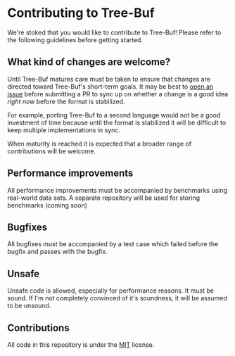 # Contributing to Tree-Buf
We're stoked that you would like to contribute to Tree-Buf! Please refer to the following guidelines before getting started.

## What kind of changes are welcome?
Until Tree-Buf matures care must be taken to ensure that changes are directed toward Tree-Buf's short-term goals. It may be best to [open an issue](https://github.com/That3Percent/tree-buf/issues) before submitting a PR to sync up on whether a change is a good idea _right now_ before the format is stabilized.

For example, porting Tree-Buf to a second language would not be a good investment of time because until the format is stabilized it will be difficult to keep multiple implementations in sync.

When maturity is reached it is expected that a broader range of contributions will be welcome.

## Performance improvements

All performance improvements must be accompanied by benchmarks using real-world data sets. A separate repository will be used for storing benchmarks (coming soon)

## Bugfixes

All bugfixes must be accompanied by a test case which failed before the bugfix and passes with the bugfix.

## Unsafe
Unsafe code is allowed, especially for performance reasons. It must be sound. If I'm not completely convinced of it's soundness, it will be assumed to be unsound.

## Contributions
All code in this repository is under the [MIT](http://opensource.org/licenses/MIT) license.